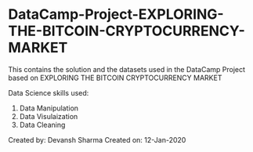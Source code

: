 # DataCamp-Project-EXPLORING-THE-BITCOIN-CRYPTOCURRENCY-MARKET
This contains the solution and the datasets used in the DataCamp Project based on EXPLORING THE BITCOIN CRYPTOCURRENCY MARKET


Data Science skills used:
1. Data Manipulation
2. Data Visulaization
3. Data Cleaning

Created by: Devansh Sharma
Created on: 12-Jan-2020            
